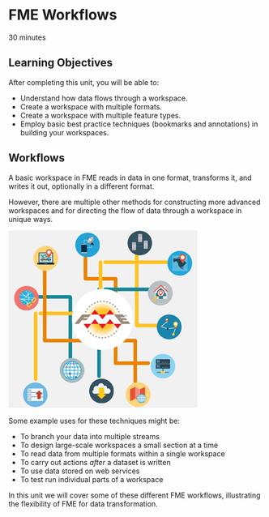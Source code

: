 # FME Workflows

<i class="fa fa-clock-o "></i> 30 minutes

## Learning Objectives

After completing this unit, you will be able to:
- Understand how data flows through a workspace.
- Create a workspace with multiple formats.
- Create a workspace with multiple feature types.
- Employ basic best practice techniques (bookmarks and annotations) in building your workspaces.

## Workflows

A basic workspace in FME reads in data in one format, transforms it, and writes it out, optionally in a different format.

However, there are multiple other methods for constructing more advanced workspaces and for directing the flow of data through a workspace in unique ways.

![](./Images/Img3.000.WorkspaceDesign.png)

Some example uses for these techniques might be:

- To branch your data into multiple streams
- To design large-scale workspaces a small section at a time
- To read data from multiple formats within a single workspace
- To carry out actions *after* a dataset is written
- To use data stored on web services
- To test run individual parts of a workspace

In this unit we will cover some of these different FME workflows, illustrating the flexibility of FME for data transformation.
